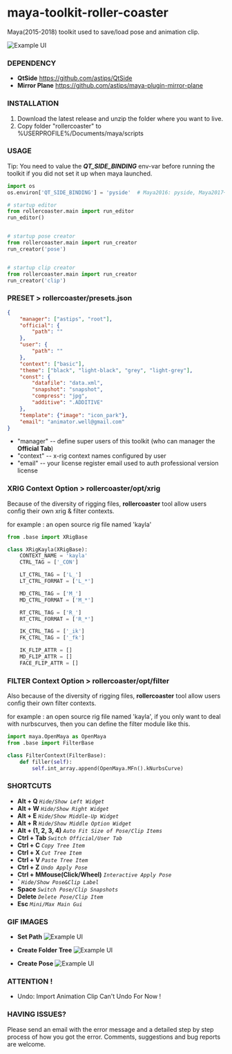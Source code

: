 # maya-toolkit-roller-coaster
Maya(2015-2018) toolkit used to save/load pose and animation clip.

![Example UI](images/about.png)


### DEPENDENCY
- **QtSide** https://github.com/astips/QtSide
- **Mirror Plane** https://github.com/astips/maya-plugin-mirror-plane

### INSTALLATION
1. Download the latest release and unzip the folder where you want to live.
2. Copy folder "rollercoaster" to %USERPROFILE%/Documents/maya/scripts

### USAGE
Tip: You need to value the _**QT_SIDE_BINDING**_ env-var before running the toolkit if you 
did not set it up when maya launched.
```python
import os
os.environ['QT_SIDE_BINDING'] = 'pyside'  # Maya2016: pyside, Maya2017+: pyside2
```
```python
# startup editor
from rollercoaster.main import run_editor
run_editor()


# startup pose creator
from rollercoaster.main import run_creator
run_creator('pose')


# startup clip creator
from rollercoaster.main import run_creator
run_creator('clip')
```
### PRESET > rollercoaster/presets.json
```json
{
    "manager": ["astips", "root"],
    "official": {
        "path": ""
    },
    "user": {
        "path": ""
    },
    "context": ["basic"],
    "theme": ["black", "light-black", "grey", "light-grey"],
    "const": {
        "datafile": "data.xml",
        "snapshot": "snapshot",
        "compress": "jpg",
        "additive": ".ADDITIVE"
    },
    "template": {"image": "icon_park"},
    "email": "animator.well@gmail.com"
}
```
- "manager" -- define super users of this toolkit (who can manager the **Official Tab**)
- "context" -- x-rig context names configured by user
- "email" -- your license register email used to auth professional version license

### XRIG Context Option > rollercoaster/opt/xrig
Because of the diversity of rigging files, **rollercoaster** tool allow users config their own
xrig & filter contexts.

for example : an open source rig file named 'kayla'

```python
from .base import XRigBase

class XRigKayla(XRigBase):
    CONTEXT_NAME = 'kayla'
    CTRL_TAG = ['_CON']

    LT_CTRL_TAG = ['L_']
    LT_CTRL_FORMAT = ['L_*']

    MD_CTRL_TAG = ['M_']
    MD_CTRL_FORMAT = ['M_*']

    RT_CTRL_TAG = ['R_']
    RT_CTRL_FORMAT = ['R_*']

    IK_CTRL_TAG = ['_ik']
    FK_CTRL_TAG = ['_fk']

    IK_FLIP_ATTR = []
    MD_FLIP_ATTR = []
    FACE_FLIP_ATTR = []
```
### FILTER Context Option > rollercoaster/opt/filter
Also because of the diversity of rigging files, **rollercoaster** tool allow users config their own
filter contexts.

for example : an open source rig file named 'kayla', if you only want to deal with nurbscurves,
then you can define the filter module like this.

```python
import maya.OpenMaya as OpenMaya
from .base import FilterBase

class FilterContext(FilterBase):
    def filler(self):
        self.int_array.append(OpenMaya.MFn().kNurbsCurve)
```

### SHORTCUTS
- **Alt + Q**                       _`Hide/Show Left Widget`_
- **Alt + W**                       _`Hide/Show Right Widget`_
- **Alt + E**                       _`Hide/Show Middle-Up Widget`_
- **Alt + R**                       _`Hide/Show Middle Option Widget`_
- **Alt + (1, 2, 3, 4)**            _`Auto Fit Size of Pose/Clip Items`_
- **Ctrl + Tab**                    _`Switch Official/User Tab`_
- **Ctrl + C**                      _`Copy Tree Item`_
- **Ctrl + X**                      _`Cut Tree Item`_
- **Ctrl + V**                      _`Paste Tree Item`_
- **Ctrl + Z**                      _`Undo Apply Pose`_
- **Ctrl + MMouse(Click/Wheel)**    _`Interactive Apply Pose`_
- **\`**                            _`Hide/Show Pose&Clip Label`_
- **Space**                         _`Switch Pose/Clip Snapshots`_ 
- **Delete**                        _`Delete Pose/Clip Item`_
- **Esc**                           _`Mini/Max Main Gui`_


### GIF IMAGES

- **Set Path**
![Example UI](images/setpath.gif)

- **Create Folder Tree**
![Example UI](images/createtree.gif)

- **Create Pose**
![Example UI](images/createpose.gif)


### ATTENTION !
- Undo: Import Animation Clip Can't Undo For Now !
   
### HAVING ISSUES?
Please send an email with the error message and a detailed step by step process of how you got the error.
Comments, suggestions and bug reports are welcome.  
